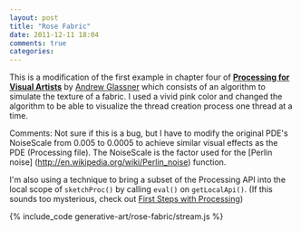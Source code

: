```yaml
---
layout: post
title: "Rose Fabric"
date: 2011-12-11 18:04
comments: true
categories: 
---
```


This is a modification of the first example in chapter four of [**Processing for Visual Artists**](http://www.glassner.com/andrew/writing/books/processing.htm) by [Andrew Glassner](http://www.glassner.com/) which consists of an algorithm to simulate the texture of a fabric. I used a vivid pink color and changed the algorithm to be able to visualize the thread creation process one thread at a time.

<p><canvas id="canvas1" width="600" height="400"></canvas></p>

Comments: Not sure if this is a bug, but I have to modify the original PDE's NoiseScale from 0.005 to 0.0005 to achieve similar visual effects as the PDE (Processing file). The NoiseScale is the factor used for the [Perlin noise] (http://en.wikipedia.org/wiki/Perlin_noise) function.

I'm also using a technique to bring a subset of the Processing API into the local scope of `sketchProc()` by calling `eval()` on `getLocalApi()`. (If this sounds too mysterious, check out [First Steps with Processing](/blog/2011/12/10/first-steps-with-processing-js/))

{% include_code generative-art/rose-fabric/stream.js %}

<script src="/html5/js/processing-1.3.6-api.js"></script>
<script src="/html5/generative-art/rose-fabric/stream.js"></script>

